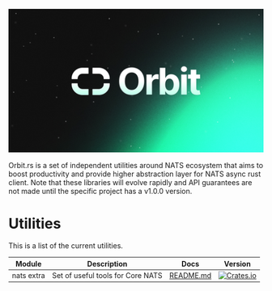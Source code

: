 <p align="center">
  <img src="orbit.png">
</p>

Orbit.rs is a set of independent utilities around NATS ecosystem that aims to
boost productivity and provide higher abstraction layer for NATS async rust client.
Note that these libraries will evolve rapidly and API guarantees are
not made until the specific project has a v1.0.0 version.

# Utilities

This is a list of the current utilities.

| Module | Description                                   | Docs                        | Version |
| ------ | --------------------------------------------- | --------------------------- | ------- |
| nats extra   | Set of useful tools for Core NATS | [README.md](nats-extra/README.md) | [![Crates.io](https://img.shields.io/crates/v/nats-extra.svg)](https://crates.io/crates/nats-extra) |
